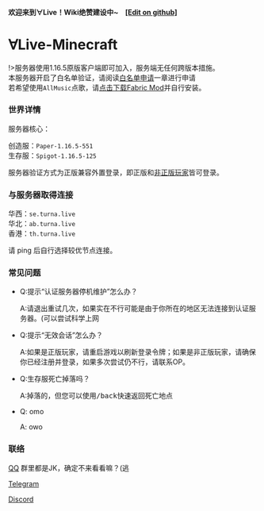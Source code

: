 #### 欢迎来到∀Live！Wiki绝赞建设中~　[\[Edit on github\]](https://github.com/TurnALive/TurnAWiki)




# ∀Live-Minecraft
!>服务器使用1.16.5原版客户端即可加入，服务端无任何跨版本措施。</br>
本服务器开启了白名单验证，请阅读[白名单申请](/auth/Whitelist)一章进行申请</br>
若希望使用`AllMusic`点歌，请[点击下载Fabric Mod](https://turnadl.oss-cn-beijing.aliyuncs.com/%5Bfabric-1.16%5DAllMusic-2.3.0%28hotfix%29.jar)并自行安装。

### 世界详情
服务器核心：

创造服：`Paper-1.16.5-551`</br>
生存服：`Spigot-1.16.5-125`


服务器验证方式为正版兼容外置登录，即正版和[非正版玩家](/auth/HMCL)皆可登录。

### 与服务器取得连接

华西：`se.turna.live`</br>
华北：`ab.turna.live`</br>
香港：`th.turna.live`</br>

请 ping 后自行选择较优节点连接。

### 常见问题
- Q:提示“认证服务器停机维护”怎么办？

	 A:请退出重试几次，如果实在不行可能是由于你所在的地区无法连接到认证服务器。(可以尝试科学上网
- Q:提示“无效会话”怎么办？
  
  A:如果是正版玩家，请重启游戏以刷新登录令牌；如果是非正版玩家，请确保你已经注册并登录，如果多次尝试仍不行，请联系OP。

- Q:生存服死亡掉落吗？

  A:掉落的，但您可以使用<kbd>/back</kbd>快速返回死亡地点

- Q: omo

  A: owo

### 联络
[QQ](https://jq.qq.com/?_wv=1027&k=G0qBG63H) 群里都是JK，确定不来看看嘛？(逃

[Telegram](https://t.me/joinchat/Kd53dFPoRcoqBKpBnvnnbA)

[Discord](https://discord.gg/vKrN3zn)

